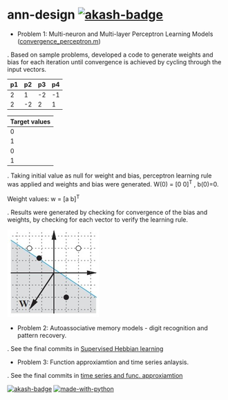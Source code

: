 # ann-design     [![akash-badge](https://img.shields.io/badge/tried%20and%20tested-Akash-brightgreen.svg)](https://github.com/gvsakash/) 


* Problem 1: Multi-neuron and Multi-layer Perceptron Learning Models ([convergence_perceptron.m](convergence_perceptron.m)) 

. Based on sample problems, developed a code to generate weights and bias for each iteration until convergence is achieved by cycling through the input vectors.

| p1 | p2 | p3 | p4 |
| ------------- | ------------- | ------------- | ------------- |
| 2	| 1	| -2 | -1 |
| 2 | -2 | 2 | 1 |

| Target values |
| ------------- |
| 0 |
| 1 |
| 0 |
| 1 |

. Taking initial value as null for weight and bias, perceptron learning rule was applied and weights and bias were generated. W(0) = [0 0]<sup>T</sup> , b(0)=0.

Weight values: w = [a b]<sup>T</sup>

. Results were generated by checking for convergence of the bias and weights, by checking for each vector to verify the learning rule.

![Plot1](result_percep_plot.jpg)

* Problem 2: Autoassociative memory models - digit recognition and pattern recovery.

. See the final commits in [Supervised Hebbian learning](sup_hebb_learn)

* Problem 3: Function approxiamtion and time series anlaysis.

. See the final commits in [time series and func. approxiamtion](func_approx)

[![akash-badge](https://img.shields.io/badge/made%20with-MATLAB-orange.svg)](https://github.com/gvsakash/ann-design) 
 [![made-with-python](https://img.shields.io/badge/Made%20with-Python-1f425f.svg)](https://www.python.org/) 
